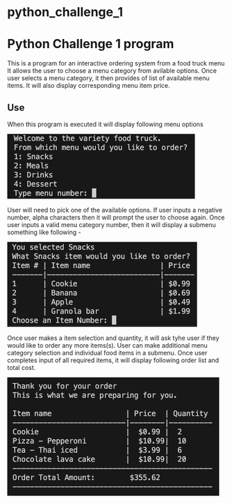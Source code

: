 # python_challenge_1

# Python Challenge 1 program
This is a program for an interactive ordering system from a food truck menu
It allows the user to choose a menu category from avilable options. 
Once user selects a menu category, it then provides of list of available menu items.
It will also display corresponding menu item price. 

## Use
When this program is executed it will display following menu options 

![alt text](image.png)

User will need to pick one of the available options. If user inputs a negative number,
alpha characters then it will prompt the user to choose again.
Once user inputs a valid menu category number, then it will display a submenu something
like following - 

![alt text](image-1.png)

Once user makes a item selection and quantity, it will ask tyhe user if they would 
like to order any more items(s). User can make additional menu category selection and individual food items in a 
submenu. 
Once user completes input of all required items, it will display following 
order list and total cost.

![alt text](image-2.png)
